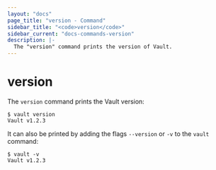 ```yaml
---
layout: "docs"
page_title: "version - Command"
sidebar_title: "<code>version</code>"
sidebar_current: "docs-commands-version"
description: |-
  The "version" command prints the version of Vault.
---
```


# version

The `version` command prints the Vault version:

```
$ vault version
Vault v1.2.3
```

It can also be printed by adding the flags `--version` or `-v` to the `vault` command:

```
$ vault -v
Vault v1.2.3
```
